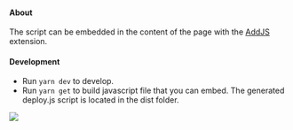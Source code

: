 #### About

The script can be embedded in the content of the page with the [AddJS](https://chrome.google.com/webstore/detail/addjs/ikdcaklgiaookdchoncnfcidafmmlndm) extension.

#### Development

* Run ```yarn dev``` to develop.
* Run ```yarn get``` to build javascript file that you can embed. The generated deploy.js script is located in the dist folder.

![](src/assets/previews/2021-05-07_19-17-13.png)
